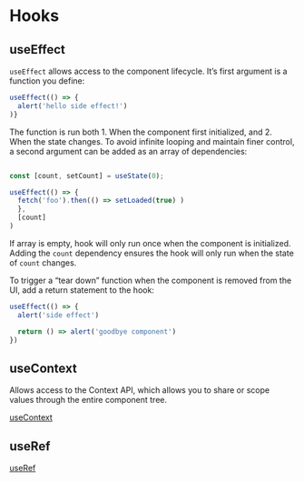 # Hooks

## useEffect

`useEffect` allows access to the component lifecycle. It’s first argument is a function you define:

```jsx
useEffect(() => {
  alert('hello side effect!')
)}
```

The function is run both 1. When the component first initialized, and 2. When the state changes. To avoid infinite looping and maintain finer control, a second argument can be added as an array of dependencies:

```jsx

const [count, setCount] = useState(0);

useEffect(() => {
  fetch('foo').then(() => setLoaded(true) )
  },
  [count]
)

```

If array is empty, hook will only run once when the component is initialized. Adding the `count` dependency ensures the hook will only run when the state of `count` changes.

To trigger a “tear down” function when the component is removed from the UI, add a return statement to the hook:

```jsx
useEffect(() => {
  alert('side effect')

  return () => alert('goodbye component')
})
```

## useContext

Allows access to the Context API, which allows you to share or scope values through the entire component tree.

[useContext](./useContextExample.jsx)

## useRef

[useRef](./useRefExample.jsx)
